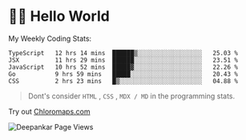 # 👋🏽 Hello World 

<!--![Deepankar's github stats](https://github-readme-stats.vercel.app/api?username=Deep-Codes&count_private=true&show_icons=true&theme=radical)-->
My Weekly Coding Stats:

<!--START_SECTION:waka-->
```text
TypeScript   12 hrs 14 mins  ██████▒░░░░░░░░░░░░░░░░░░   25.03 % 
JSX          11 hrs 29 mins  ██████░░░░░░░░░░░░░░░░░░░   23.51 % 
JavaScript   10 hrs 52 mins  █████▓░░░░░░░░░░░░░░░░░░░   22.26 % 
Go           9 hrs 59 mins   █████░░░░░░░░░░░░░░░░░░░░   20.43 % 
CSS          2 hrs 23 mins   █▒░░░░░░░░░░░░░░░░░░░░░░░   04.88 % 
```
<!--END_SECTION:waka-->

> Dont's consider `HTML` , `CSS` , `MDX / MD` in the programming stats.

Try out [Chloromaps.com](https://www.chloromaps.com/)

<p align="left"> <img src="https://komarev.com/ghpvc/?username=Deep-Codes&label=Views&color=blue&style=plastic" alt="Deepankar Page Views" /> </p>
